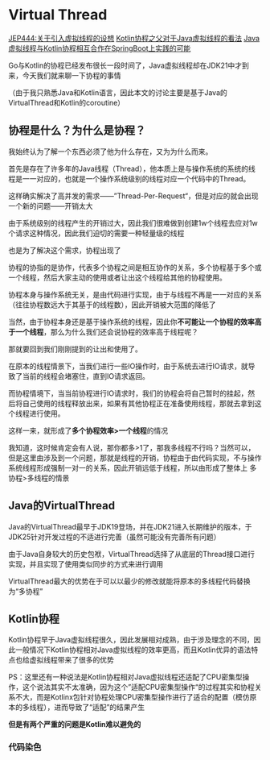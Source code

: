 # Virtual Thread

[JEP444:关于引入虚拟线程的设想](https://openjdk.org/jeps/444)
[Kotlin协程之父对于Java虚拟线程的看法](https://www.jvm-weekly.com/p/what-does-roman-elizarov-coroutines?sd=pf)
[Java虚拟线程与Kotlin协程相互合作在SpringBoot上实践的可能](https://www.youtube.com/watch?v=szl3eWA0VRw)

Go与Kotlin的协程已经发布很长一段时间了，Java虚拟线程却在JDK21中才到来，今天我们就来聊一下协程的事情

（由于我只熟悉Java和Kotlin语言，因此本文的讨论主要是基于Java的VirtualThread和Kotlin的coroutine）

## 协程是什么？为什么是协程？

我始终认为了解一个东西必须了他为什么存在，又为为什么而来。

首先是存在了许多年的Java线程（Thread），他本质上是与操作系统的系统的线程是一一对应的，也就是一个操作系统级别的线程对应一个代码中的Thread。

这样确实解决了高并发的需求——”Thread-Per-Request“，但是对应的就会出现一个新的问题——开销太大

由于系统级别的线程产生的开销过大，因此我们很难做到创建1w个线程去应对1w个请求这种情况，因此我们迫切的需要一种轻量级的线程

也是为了解决这个需求，协程出现了

协程的协指的是协作，代表多个协程之间是相互协作的关系，多个协程基于多个或一个线程，然后大家主动的使用或者让出这个线程给其他的协程使用。

协程本身与操作系统无关，是由代码进行实现，由于与线程不再是一一对应的关系（往往协程数远大于其基于的线程数），因此开销被大范围的降低了

当然，由于协程本身还是基于操作系统的线程，因此你**不可能让一个协程的效率高于一个线程**，那么为什么我们还会说协程的效率高于线程呢？

那就要回到我们刚刚提到的让出和使用了。

在原本的线程情景下，当我们进行一些IO操作时，由于系统去进行IO请求，就导致了当前的线程会堵塞住，直到IO请求返回。

而协程情境下，当当前协程进行IO请求时，我们的协程会将自己暂时的挂起，然后将自己使用的线程释放出来，如果有其他协程正在准备使用线程，那就去拿到这个线程进行使用。

这样一来，就形成了**多个协程效率>一个线程**的情况

我知道，这时候肯定会有人说，那你都多>1了，那我多线程不行吗？当然可以，但是这里由涉及到一个问题，那就是线程的开销，协程由于由代码实现，不与操作系统线程形成强制一对一的关系，因此开销远低于线程，所以由形成了整体上 多协程>多线程的情景

## Java的VirtualThread

Java的VirtualThread最早于JDK19登场，并在JDK21进入长期维护的版本，于JDK25针对开发过程的不适进行完善（虽然可能没有完善所有问题）

由于Java自身较大的历史包袱，VirtualThread选择了从底层的Thread接口进行实现，并且实现了使用类似同步的方式来进行调用

VirtualThread最大的优势在于可以以最少的修改就能将原本的多线程代码替换为“多协程”

## Kotlin协程

Kotlin协程早于Java虚拟线程很久，因此发展相对成熟，由于涉及理念的不同，因此一般情况下Kotlin协程相对Java虚拟线程的效率更高，而且Kotlin优异的语法特点也给虚拟线程带来了很多的优势

PS：这里还有一种说法是Kotlin协程相对Java虚拟线程还适配了CPU密集型操作，这个说法其实不太准确，因为这个”适配CPU密集型操作“的过程其实和协程关系不大，而是Kotlinx包针对协程处理CPU密集型操作进行了适合的配置（模仿原本的多线程），进而导致了“适配”的结果产生

**但是有两个严重的问题是Kotlin难以避免的**

### 代码染色

